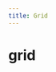```yaml
---
title: Grid
---
```


# grid

<ClientOnly>

<grid-demos></grid-demos>
<grid-gutter-demos></grid-gutter-demos>
<grid-offset-demos></grid-offset-demos>

</ClientOnly>
